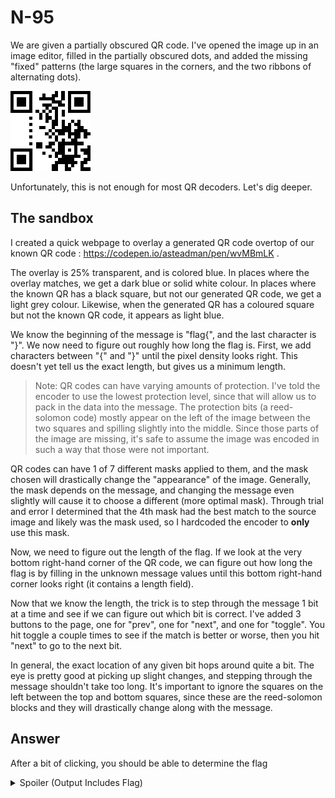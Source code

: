 # N-95

We are given a partially obscured QR code. I've opened the image up in an image editor, filled in the partially obscured dots, and added the missing "fixed" patterns (the large squares in the corners, and the two ribbons of alternating dots).

![n-95 image with known missing pieces](N-95-edit.png)

Unfortunately, this is not enough for most QR decoders. Let's dig deeper.

## The sandbox

I created a quick webpage to overlay a generated QR code overtop of our known QR code : https://codepen.io/asteadman/pen/wvMBmLK .

The overlay is 25% transparent, and is colored blue. In places where the overlay matches, we get a dark blue or solid white colour. In places where the known QR has a black square, but not our generated QR code, we get a light grey colour. Likewise, when the generated QR has a coloured square but not the known QR code, it appears as light blue.

We know the beginning of the message is "flag{", and the last character is "}". We now need to figure out roughly how long the flag is. First, we add characters between "{" and "}" until the pixel density looks right. This doesn't yet tell us the exact length, but gives us a minimum length.

> Note: QR codes can have varying amounts of protection. I've told the encoder to use the lowest protection level, since that will allow us to pack in the data into the message. The protection bits (a reed-solomon code) mostly appear on the left of the image between the two squares and spilling slightly into the middle. Since those parts of the image are missing, it's safe to assume the image was encoded in such a way that those were not important.

QR codes can have 1 of 7 different masks applied to them, and the mask chosen will drastically change the "appearance" of the image. Generally, the mask depends on the message, and changing the message even slightly will cause it to choose a different (more optimal mask). Through trial and error I determined that the 4th mask had the best match to the source image and likely was the mask used, so I hardcoded the encoder to **only** use this mask.

Now, we need to figure out the length of the flag. If we look at the very bottom right-hand corner of the QR code, we can figure out how long the flag is by filling in the unknown message values until this bottom right-hand corner looks right (it contains a length field).

Now that we know the length, the trick is to step through the message 1 bit at a time and see if we can figure out which bit is correct. I've added 3 buttons to the page, one for "prev", one for "next", and one for "toggle". You hit toggle a couple times to see if the match is better or worse, then you hit "next" to go to the next bit.

In general, the exact location of any given bit hops around quite a bit. The eye is pretty good at picking up slight changes, and stepping through the message shouldn't take too long. It's important to ignore the squares on the left between the top and bottom squares, since these are the reed-solomon blocks and they will drastically change along with the message.

## Answer

After a bit of clicking, you should be able to determine the flag

<details><summary>Spoiler (Output Includes Flag)</summary>
<p>


```
flag{60_dozen_quartz_jars}
```

</p>
</details>